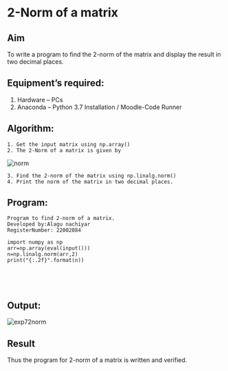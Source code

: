# 2-Norm of a matrix
## Aim
To write a program to find the 2-norm of the matrix and display the result in two decimal places.
## Equipment’s required:
1.	Hardware – PCs
2.	Anaconda – Python 3.7 Installation / Moodle-Code Runner
## Algorithm:
	1. Get the input matrix using np.array()
	2. The 2-Norm of a matrix is given by 
![norm](./normeqn1.jpg)
    
    3. Find the 2-norm of the matrix using np.linalg.norm()
	4. Print the norm of the matrix in two decimal places.
## Program:
```
Program to find 2-norm of a matrix.
Developed by:Alagu nachiyar
RegisterNumber: 22002084

import numpy as np
arr=np.array(eval(input()))
n=np.linalg.norm(arr,2)
print("{:.2f}".format(n))





```
## Output:
![exp72norm](https://user-images.githubusercontent.com/113497340/192201739-72e3ff07-05f0-4f93-9785-d19bd05c733e.png)


## Result
Thus the program for 2-norm of a matrix is written and verified.

